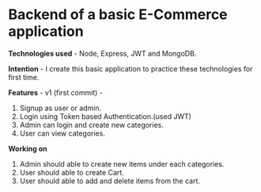 <h1>Backend of a basic E-Commerce application</h1>

<strong>Technologies used</strong> - Node, Express, JWT and MongoDB.

<strong>Intention</strong> - I create this basic application to practice these technologies for first time. 

<strong>Features</strong> - v1 (first commit) -
<ol>
  <li>Signup as user or admin.</li>
  <li>Login using Token based Authentication.(used JWT)</li>
  <li>Admin can login and create new categories.</li>
  <li>User can view categories.</li>
</ol>

<strong>Working on</strong>
<ol>
  <li>Admin should able to create new items under each categories.</li>
  <li>User should able to create Cart.</li>
  <li>User should able to add and delete items from the cart.</li>
</ol>
